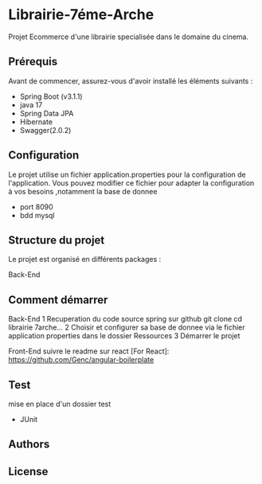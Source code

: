 
# Librairie-7éme-Arche
Projet Ecommerce d'une librairie specialisée dans le domaine du cinema.

## Prérequis
Avant de commencer, assurez-vous d'avoir installé les éléments suivants :

* Spring Boot (v3.1.1)
* java 17
* Spring Data JPA
* Hibernate
* Swagger(2.0.2) 




## Configuration
Le projet utilise un fichier application.properties pour la configuration de l'application.
Vous pouvez modifier ce fichier pour adapter la configuration à vos besoins ,notamment la base de donnee

 * port 8090
 * bdd mysql 
 


## Structure du projet
Le projet est organisé en différents packages :


 Back-End


## Comment démarrer
Back-End
1 Recuperation du code source spring sur github
git clone 
cd librairie 7arche...
2 Choisir et configurer sa base de donnee via le fichier application properties dans le dossier Ressources
3 Démarrer le projet 


Front-End
suivre le readme sur react
[For React]: <https://github.com/Genc/angular-boilerplate>



## Test 
mise en place d'un dossier test

* JUnit 


## Authors



## License




